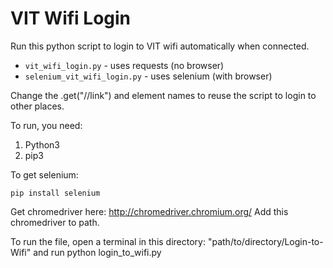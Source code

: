 # VIT Wifi Login

Run this python script to login to VIT wifi automatically when connected.

- `vit_wifi_login.py` - uses requests (no browser)
- `selenium_vit_wifi_login.py` - uses selenium (with browser)

Change the .get("//link") and element names to reuse the script to login to other places.

To run, you need:
1. Python3
2. pip3

To get selenium:
```
pip install selenium
```

Get chromedriver here:
http://chromedriver.chromium.org/
Add this chromedriver to path.

To run the file, open a terminal in this directory: "path/to/directory/Login-to-Wifi" and run python login_to_wifi.py
